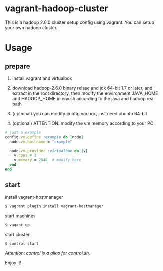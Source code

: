 # vagrant-hadoop-cluster

This is a hadoop 2.6.0 cluster setup config using vagrant. You can setup your own hadoop cluster.

# Usage

## prepare

1. install vagrant and virtualbox

2. download hadoop-2.6.0 binary relase and jdk 64-bit 1.7 or later, and extract in the root directory, then modify the environment JAVA_HOME and HADOOP_HOME in env.sh according to the java and hadoop real path

3. (optional) you can modify config.vm.box, just need ubuntu 64-bit

4. (optional) ATTENTION: modify the vm memory according to your PC

```ruby
# just a example
config.vm.define :example do |node|
  node.vm.hostname = "example"

  node.vm.provider :virtualbox do |v|
    v.cpus = 1
    v.memory = 2048  # modify here
  end
end
```

## start

install vagrant-hostmanager

```bash
$ vagrant plugin install vagrant-hostmanager
```

start machines

```bash
$ vagant up
```

start cluster

```bash
$ control start
```

*Attention: control is a alias for control.sh.*

Enjoy it!
